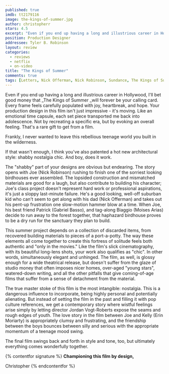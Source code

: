 ```yaml
---
published: true
imdb: tt2179116
image: the-kings-of-summer.jpg
author: christopherr
stars: 4.5
excerpt: "Even if you end up having a long and illustrious career in Hollywood, I&rsquo;ll bet good money that <em>The Kings of Summer </em>will forever be your calling card. Every frame feels carefully populated with joy, heartbreak, and hope. Your production design in this film isn&rsquo;t just impressive &ndash; it&rsquo;s moving. Like an emotional time capsule, each set piece transported me back into adolescence. Not by recreating a specific era, but by evoking an overall feeling. That&rsquo;s a rare gift to get from a film."
position: Production Designer
addressee: Tyler B. Robinson
layout: review
categories:
  - reviews
  - netflix
  - on-video
title: "The Kings of Summer"
comments: true
tags: [Letters, Nick Offerman, Nick Robinson, Sundance, The Kings of Summer]
---
```

Even if you end up having a long and illustrious career in Hollywood, I'll bet good money that _The Kings of Summer _will forever be your calling card. Every frame feels carefully populated with joy, heartbreak, and hope. Your production design in this film isn't just impressive - it's moving. Like an emotional time capsule, each set piece transported me back into adolescence. Not by recreating a specific era, but by evoking an overall feeling. That's a rare gift to get from a film.

Frankly, I never wanted to leave this rebellious teenage world you built in the wilderness.

If that wasn't enough, I think you've also patented a hot new architectural style: shabby nostalgia chic. And boy, does it work. 

The "shabby" part of your designs are obvious but endearing. The story opens with Joe (Nick Robinson) rushing to finish one of the sorriest looking birdhouses ever assembled. The lopsided construction and mismatched materials are good for a laugh, but also contribute to building his character; Joe's class project doesn't represent hard work or professional aspirations, it's just a sloppy last-minute failure. He's a good looking, well-off suburban kid who can't seem to get along with his dad (Nick Offerman) and takes out his pent-up frustration one slow-motion hammer blow at a time. When Joe, his best friend Patrick (Gabriel Basso), and tag-along Biaggio (Moises Arias) decide to run away to the forest together, that haphazard birdhouse proves to be a dry run for the sanctuary they plan to build.

This summer project depends on a collection of discarded items, from recovered building materials to pieces of a port-a-potty.  The way these elements all come together to create this fortress of solitude feels both authentic and "only in the movies." Like the film's slick cinematography, with its beautiful long-lens shots, your work also qualifies as "chic". In other words, simultaneously elegant and unhinged. The film, as well, is glossy enough for a wide theatrical release, but doesn't suffer from the glaze of studio money that often imposes nicer homes, over-aged "young stars", watered-down writing, and all the other pitfalls that give coming-of-age films that suffer from a sense of detachment from the material.

The true master stoke of this film is the most intangible: nostalgia. This is a dangerous influence to incorporate, being highly personal and potentially alienating. But instead of setting the film in the past and filling it with pop culture references, we get a contemporary story where wistful feelings arise simply by letting director Jordan Vogt-Roberts expose the seams and rough edges of youth. The love story in the film between Joe and Kelly (Erin Moriarty) is appropriately clumsy and frustrating, and the friendship between the boys bounces between silly and serious with the appropriate momentum of a teenage mood swing.

The final film swings back and forth in style and tone, too, but ultimately everything comes wonderfully together.

{% contentfor signature %}
**Championing this film by design,**

Christopher
{% endcontentfor %}